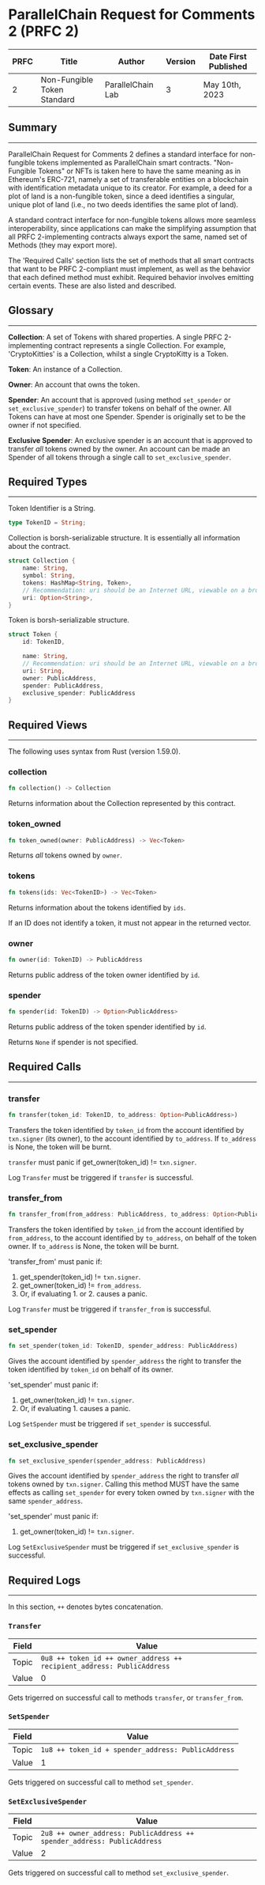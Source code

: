 # ParallelChain Request for Comments 2 (PRFC 2)

| PRFC | Title | Author | Version | Date First Published |
| --- | ----- | ---- | --- | --- |
| 2   | Non-Fungible Token Standard | ParallelChain Lab | 3 | May 10th, 2023 | 

## Summary
---
  
ParallelChain Request for Comments 2 defines a standard interface for non-fungible tokens implemented as ParallelChain smart contracts. "Non-Fungible Tokens" or NFTs is taken here to have the same meaning as in Ethereum's ERC-721, namely a set of transferable entities on a blockchain with identification metadata unique to its creator. For example, a deed for a plot of land is a non-fungible token, since a deed identifies a singular, unique plot of land (i.e., no two deeds identifies the same plot of land).

A standard contract interface for non-fungible tokens allows more seamless interoperability, since applications can make the simplifying assumption that all PRFC 2-implementing contracts always export the same, named set of Methods (they may export more).

The 'Required Calls' section lists the set of methods that all smart contracts that want to be PRFC 2-compliant must implement, as well as the behavior that each defined method must exhibit. Required behavior involves emitting certain events. These are also listed and described.

## Glossary
---

**Collection**: A set of Tokens with shared properties. A single PRFC 2-implementing contract represents a single Collection. For example, 'CryptoKitties' is a Collection, whilst a single CryptoKitty is a Token.  

**Token**: An instance of a Collection.

**Owner**: An account that owns the token.

**Spender**: An account that is approved (using method `set_spender` or `set_exclusive_spender`) to transfer tokens on behalf of the owner. All Tokens can have at most one Spender. Spender is originally set to be the owner if not specified.

**Exclusive Spender**: An exclusive spender is an account that is approved to transfer *all* tokens owned by the owner. An account can be made an Spender of all tokens through a single call to `set_exclusive_spender`.

## Required Types
---

Token Identifier is a String.

```rust
type TokenID = String;
```

Collection is borsh-serializable structure. It is essentially all information about the contract.

```rust
struct Collection {
    name: String,
    symbol: String,
    tokens: HashMap<String, Token>,
    // Recommendation: uri should be an Internet URL, viewable on a browser.
    uri: Option<String>,
}
```

Token is borsh-serializable structure.

```rust
struct Token {
    id: TokenID,

    name: String,
    // Recommendation: uri should be an Internet URL, viewable on a browser.
    uri: String,
    owner: PublicAddress,
    spender: PublicAddress,
    exclusive_spender: PublicAddress
}
```

## Required Views 
---

The following uses syntax from Rust (version 1.59.0).

### collection

```rust
fn collection() -> Collection
```

Returns information about the Collection represented by this contract.

### token_owned

```rust
fn token_owned(owner: PublicAddress) -> Vec<Token>
```

Returns *all* tokens owned by `owner`.

### tokens

```rust
fn tokens(ids: Vec<TokenID>) -> Vec<Token>
```

Returns information about the tokens identified by `ids`. 

If an ID does not identify a token, it must not appear in the returned vector. 

### owner

```rust
fn owner(id: TokenID) -> PublicAddress
```

Returns public address of the token owner identified by `id`.

### spender

```rust
fn spender(id: TokenID) -> Option<PublicAddress>
```

Returns public address of the token spender identified by `id`.

Returns `None` if spender is not specified.


## Required Calls
--- 

### transfer

```rust
fn transfer(token_id: TokenID, to_address: Option<PublicAddress>)
```

Transfers the token identified by `token_id` from the account identified by `txn.signer` (its owner), to the account identified by `to_address`. If `to_address` is None, the token will be burnt.

`transfer` must panic if get_owner(token_id) != `txn.signer`.

Log `Transfer` must be triggered if `transfer` is successful.

### transfer_from

```rust
fn transfer_from(from_address: PublicAddress, to_address: Option<PublicAddress>, token_id: TokenID)
```

Transfers the token identified by `token_id` from the account identified by `from_address`, to the account identified by `to_address`, on behalf of the token owner. If `to_address` is None, the token will be burnt.

'transfer_from' must panic if: 
1. get_spender(token_id) != `txn.signer`.
2. get_owner(token_id) != `from_address`.
3. Or, if evaluating 1. or 2. causes a panic.

Log `Transfer` must be triggered if `transfer_from` is successful. 

### set_spender

```rust
fn set_spender(token_id: TokenID, spender_address: PublicAddress)
```

Gives the account identified by `spender_address` the right to transfer the token identified by `token_id` on behalf of its owner.

'set_spender' must panic if:
1. get_owner(token_id) != `txn.signer`.
3. Or, if evaluating 1. causes a panic.

Log `SetSpender` must be triggered if `set_spender` is successful.

### set_exclusive_spender

```rust
fn set_exclusive_spender(spender_address: PublicAddress)
```

Gives the account identified by `spender_address` the right to transfer *all* tokens owned by `txn.signer`. Calling this method MUST have the same effects as calling `set_spender` for every token owned by `txn.signer` with the same `spender_address`.

'set_spender' must panic if:
1. get_owner(token_id) != `txn.signer`.

Log `SetExclusiveSpender` must be triggered if `set_exclusive_spender` is successful.
     
## Required Logs
---

In this section, `++` denotes bytes concatenation.

### `Transfer`

| Field | Value |
| ----- | ----- |
| Topic | `0u8 ++ token_id ++ owner_address ++ recipient_address: PublicAddress` |
| Value | 0 |

Gets trigerred on successful call to methods `transfer`, or `transfer_from`.

### `SetSpender`

| Field | Value |
| ----- | ----- |
| Topic | `1u8 ++ token_id + spender_address: PublicAddress` |
| Value | 1 |

Gets triggered on successful call to method `set_spender`.

### `SetExclusiveSpender`

| Field | Value |
| ----- | ----- |
| Topic | `2u8 ++ owner_address: PublicAddress ++ spender_address: PublicAddress` |
| Value | 2 |

Gets triggered on successful call to method `set_exclusive_spender`. 
